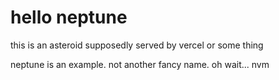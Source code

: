 hello neptune
=============

this is an asteroid
supposedly served by 
vercel or some thing

neptune is an example.
not another fancy name.
oh wait... nvm

